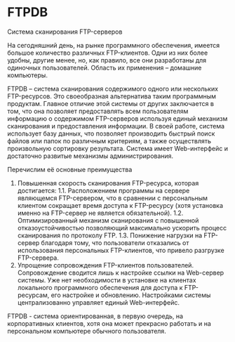 # FTPDB

Система сканирования FTP-серверов



На сегодняшний день, на рынке программного обеспечения, имеется большое количество различных FTP-клиентов. Одни из них более удобны, другие менее, но, как правило, все они разработаны для одиночных пользователей. Область их применения – домашние компьютеры. 

FTPDB – система сканирования содержимого одного или нескольких FTP-ресурсов. Это своеобразная альтернатива таким программным продуктам. Главное отличие этой системы от других заключается в том, что она позволяет предоставлять всем пользователям информацию о содержимом FTP-серверов используя единый механизм сканирования и предоставления информации. В своей работе, система использует базу данных, что позволяет производить быстрый поиск файлов или папок по различным критериям, а также осуществлять произвольную сортировку результата. Система имеет Web-интерфейс и достаточно развитые механизмы администрирования.

Перечислим её основные преимущества

1. Повышенная скорость сканирования FTP-ресурса, которая достигается:
1.1. Расположением программы на сервере являющемся FTP-сервером, что в сравнении с персональным клиентом сокращает время доступа к FTP-ресурсу (хотя установка именно на FTP-сервер не является обязательной).
1.2. Оптимизированный механизм сканирования с повышенной отказоустойчивостью позволяющий максимально ускорить процесс сканирования по протоколу FTP.
1.3. Понижение нагрузки на FTP-сервер благодаря тому, что пользователи отказались от использования персональных FTP-клиентов, что привело разгрузке FTP-сервера.
2. Упрощение сопровождения FTP-клиентов пользователей. Сопровождение сводится лишь к настройке ссылки на Web-сервер системы. Уже нет необходимости в установке на клиентах локального программного обеспечения для доступа к FTP-ресурсам, его настройке и обновлению. Настройками системы централизованно управляет единый Web-интерфейс.

FTPDB - система ориентированная, в первую очередь, на корпоративных клиентов, хотя она может прекрасно работать и на персональном компьютере обычного пользователя.
